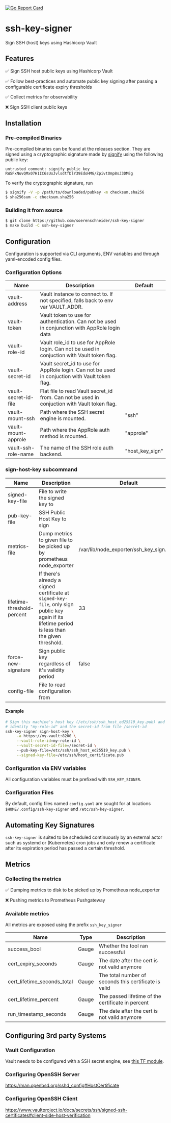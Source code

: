 [![Go Report Card](https://goreportcard.com/badge/github.com/soerenschneider/ssh-key-signer)](https://goreportcard.com/report/github.com/soerenschneider/ssh-key-signer)

# ssh-key-signer

Sign SSH (host) keys using Hashicorp Vault

## Features

✅ Sign SSH host public keys using Hashicorp Vault

✅ Follow best-practices and automate public key signing after passing a configurable certificate expiry thresholds

✅ Collect metrics for observability

❌ Sign SSH client public keys

## Installation

### Pre-compiled Binaries

Pre-compiled binaries can be found at the releases section. They are signed using a cryptographic signature made by [signify](https://man.openbsd.org/signify.1) using the following public key: 
```
untrusted comment: signify public key
RWSFxNuvQMx07H1IC6sUxJvlsdtfDlY39EdoHMG/ZpivtOmp8sJ3DMEg
```

To verify the cryptographic signature, run
```bash
$ signify -V -p /path/to/downloaded/pubkey -m checksum.sha256
$ sha256sum -c checksum.sha256
```

### Building it from source

```sh
$ git clone https://github.com/soerenschneider/ssh-key-signer
$ make build -C ssh-key-signer
```

## Configuration
Configuration is supported via CLI arguments, ENV variables and through yaml-encoded config files.

### Configuration Options

| Name                 | Description                                                                                   | Default   |
|----------------------|-----------------------------------------------------------------------------------------------|-----------|
| vault-address        | Vault instance to connect to. If not specified, falls back to env var VAULT_ADDR.             |           |
| vault-token          | Vault token to use for authentication. Can not be used in conjunction with AppRole login data |           |
| vault-role-id        | Vault role_id to use for AppRole login. Can not be used in conjuction with Vault token flag.  |           |
| vault-secret-id      | Vault secret_id to use for AppRole login. Can not be used in conjuction with Vault token flag.|           |
| vault-secret-id-file | Flat file to read Vault secret_id from. Can not be used in conjuction with Vault token flag.  |           |
| vault-mount-ssh      | Path where the SSH secret engine is mounted.                                                  | "ssh"     |
| vault-mount-approle  | Path where the AppRole auth method is mounted.                                                | "approle" |
| vault-ssh-role-name  | The name of the SSH role auth backend.                                                        | "host_key_sign" |

### sign-host-key subcommand
| Name                 | Description                                                                                   | Default   |
|----------------------|-----------------------------------------------------------------------------------------------|-----------|
| signed-key-file      | File to write the signed key to                                                               |           |
| pub-key-file         | SSH Public Host Key to sign                                                                   |           |
| metrics-file         | Dump metrics to given file to be picked up by prometheus node_exporter                        | /var/lib/node_exporter/ssh_key_sign.prom |
| lifetime-threshold-percent | If there's already a signed certificate at `signed-key-file`, only sign public key again if its lifetime period is less than the given threshold.                                                              | 33        |
| force-new-signature  | Sign public key regardless of it's validity period                                            | false     |
| config-file          | File to read configuration from

#### Example

```bash
# Sign this machine's host key (/etc/ssh/ssh_host_ed25519_key.pub) and write the received certificate to /etc/ssh/host_certificate.pub using the
# identity "my-role-id" and the secret-id from file /secret-id
ssh-key-signer sign-host-key \
     -a https://my-vault:8200 \
     --vault-role-id=my-role-id \
     --vault-secret-id-file=/secret-id \ 
     --pub-key-file=/etc/ssh/ssh_host_ed25519_key.pub \
     --signed-key-file=/etc/ssh/host_certificate.pub
```

### Configuration via ENV variables
All configuration variables must be prefixed with `SSH_KEY_SIGNER`.

### Configuration Files
By default, config files named `config.yaml` are sought for at locations `$HOME/.config/ssh-key-signer` and `/etc/ssh-key-signer`.

## Automating Key Signatures
`ssh-key-signer` is suited to be scheduled continuously by an external actor such as systemd or (Kubernetes) cron jobs and only renew a certificate after its expiration period has passed a certain threshold.

## Metrics

### Collecting the metrics

✅ Dumping metrics to disk to be picked up by Prometheus node_exporter

❌ Pushing metrics to Prometheus Pushgateway

### Available metrics

All metrics are exposed using the prefix `ssh_key_signer`

| Name                        | Type    | Description                                            |
|-----------------------------|---------|--------------------------------------------------------|
| success_bool                | Gauge   | Whether the tool ran successful                        |
| cert_expiry_seconds         | Gauge   | The date after the cert is not valid anymore           |
| cert_lifetime_seconds_total | Gauge   | The total number of seconds this certificate is valid  |
| cert_lifetime_percent       | Gauge   | The passed lifetime of the certificate in percent      | 
| run_timestamp_seconds       | Gauge   | The date after the cert is not valid anymore           |


## Configuring 3rd party Systems

### Vault Configuration
Vault needs to be configured with a SSH secret engine, see [this TF module](https://github.com/soerenschneider/tf-vault/tree/main/secret_ssh). 

### Configuring OpenSSH Server
https://man.openbsd.org/sshd_config#HostCertificate

### Configuring OpenSSH Client
https://www.vaultproject.io/docs/secrets/ssh/signed-ssh-certificates#client-side-host-verification
